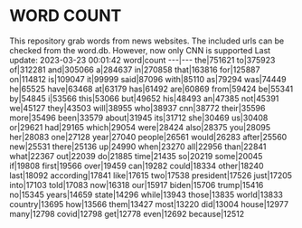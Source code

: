# WORD COUNT
This repository grab words from news websites. The included urls can be checked from the word.db.
However, now only CNN is supported
Last update: 2023-03-23 00:01:42
word|count
---|---
the|751621
to|375923
of|312281
and|305066
a|284637
in|270858
that|163816
for|125887
on|114812
is|109047
it|99999
said|87096
with|85110
as|79294
was|74449
he|65525
have|63468
at|63179
has|61492
are|60869
from|59424
be|55341
by|54845
i|53566
this|53066
but|49652
his|48493
an|47385
not|45391
we|45127
they|43503
will|38955
who|38937
cnn|38772
their|35596
more|35496
been|33579
about|31945
its|31712
she|30469
us|30408
or|29621
had|29165
which|29054
were|28424
also|28375
you|28095
her|28083
one|27128
year|27040
people|26561
would|26283
after|25560
new|25531
there|25136
up|24990
when|23270
all|22956
than|22841
what|22367
out|22039
do|21885
time|21435
so|20219
some|20045
if|19808
first|19566
over|19459
can|19282
could|18334
other|18240
last|18092
according|17841
like|17615
two|17538
president|17526
just|17205
into|17103
told|17083
now|16318
our|15917
biden|15706
trump|15416
no|15345
years|14659
state|14296
while|13943
those|13835
world|13833
country|13695
how|13566
them|13427
most|13220
did|13004
house|12977
many|12798
covid|12798
get|12778
even|12692
because|12512
